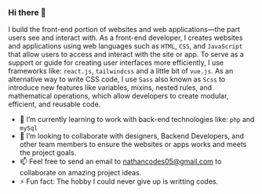 ### Hi there 👋
I build the front-end portion of websites and web applications—the part users see and interact with. As a front-end developer, I creates websites and applications using web languages such as `HTML`, `CSS`, and `JavaScript` that allow users to access and interact with the site or app. To serve as a support or guide for creating user interfaces more efficiently, I use frameworks like: `react.js`, `tailwindcss` and a little bit of `vue.js`. As an alternative way to write CSS code, I use `Sass` also known as `Scss` to introduce new features like variables, mixins, nested rules, and mathematical operations, which allow developers to create modular, efficient, and reusable code.

- 🌱 I’m currently learning to work with back-end technologies like: `php` and `mySql`
- 👯 I’m looking to collaborate with designers, Backend Developers, and other team members to ensure the websites or apps works and meets the project goals.
- 📫 Feel free to send an email to nathancodes05@gmail.com to collaborate on amazing project ideas.
- ⚡ Fun fact: The hobby I could never give up is writting codes.
